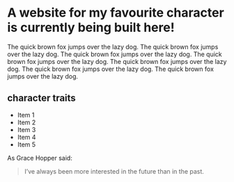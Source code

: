 # A website for my favourite character is currently being built here!

The quick brown fox jumps over the lazy dog. The quick brown fox jumps over the lazy dog. The quick brown fox jumps over the lazy dog. The quick brown fox jumps over the lazy dog. The quick brown fox jumps over the lazy dog. The quick brown fox jumps over the lazy dog. The quick brown fox jumps over the lazy dog.

## character traits
* Item 1
* Item 2
* Item 3
* Item 4
* Item 5

As Grace Hopper said:
> I’ve always been more interested
> in the future than in the past.
